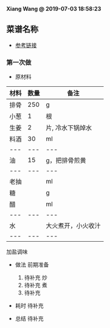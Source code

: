 **Xiang Wang @ 2019-07-03 18:58:23**

## 菜谱名称
* [参考链接](https://www.meishij.net/zuofa/tangcupaigu_238.html)

### 第一次做
* 原材料

材料|数量|备注
---|---|---
排骨|250|g
小葱|1|根
生姜|2|片, 冷水下锅焯水
料酒|30|ml
---|---|---
油|15|g，把排骨煎黄
---|---|---
老抽||ml
糖||g
醋||ml
---|---|---
水||大火煮开，小火收汁
---|---|---
加盐调味


* 做法
前期准备
    1. 待补充
炒
    2. 待补充
煮
    6. 待补充

* 耗时
待补充

* 总结
待补充
